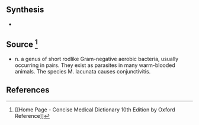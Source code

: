 ## Synthesis
- 
## Source [^1]
- n. a genus of short rodlike Gram-negative aerobic bacteria, usually occurring in pairs. They exist as parasites in many warm-blooded animals. The species M. lacunata causes conjunctivitis.
## References

[^1]: [[Home Page - Concise Medical Dictionary 10th Edition by Oxford Reference]]